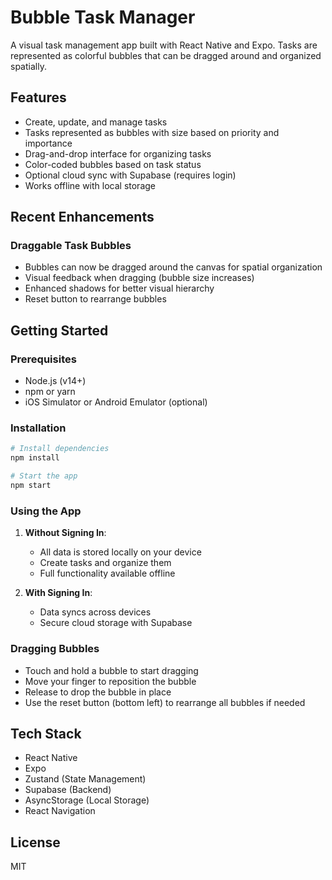 # Bubble Task Manager

A visual task management app built with React Native and Expo. Tasks are represented as colorful bubbles that can be dragged around and organized spatially.

## Features

- Create, update, and manage tasks
- Tasks represented as bubbles with size based on priority and importance
- Drag-and-drop interface for organizing tasks
- Color-coded bubbles based on task status
- Optional cloud sync with Supabase (requires login)
- Works offline with local storage

## Recent Enhancements

### Draggable Task Bubbles
- Bubbles can now be dragged around the canvas for spatial organization
- Visual feedback when dragging (bubble size increases)
- Enhanced shadows for better visual hierarchy
- Reset button to rearrange bubbles

## Getting Started

### Prerequisites
- Node.js (v14+)
- npm or yarn
- iOS Simulator or Android Emulator (optional)

### Installation

```bash
# Install dependencies
npm install

# Start the app
npm start
```

### Using the App

1. **Without Signing In**:
   - All data is stored locally on your device
   - Create tasks and organize them
   - Full functionality available offline

2. **With Signing In**:
   - Data syncs across devices
   - Secure cloud storage with Supabase

### Dragging Bubbles

- Touch and hold a bubble to start dragging
- Move your finger to reposition the bubble
- Release to drop the bubble in place
- Use the reset button (bottom left) to rearrange all bubbles if needed

## Tech Stack

- React Native
- Expo
- Zustand (State Management)
- Supabase (Backend)
- AsyncStorage (Local Storage)
- React Navigation

## License

MIT 